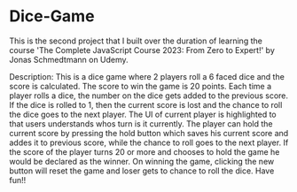 # Dice-Game

This is the second project that I built over the duration of learning the course
'The Complete JavaScript Course 2023: From Zero to Expert!' by Jonas Schmedtmann on Udemy.

Description:
This is a dice game where 2 players roll a 6 faced dice and the score is calculated. The score to win the game is 20 points. Each time a player rolls a dice, the number on the dice gets added to the previous score. If the dice is rolled to 1, then the current score is lost and the chance to roll the dice goes to the next player. The UI of current player is highlighted to that users understands whos turn is it currently.
The player can hold the current score by pressing the hold button which saves his current score and addes it to previous score, while the chance to roll goes to the next player.
If the score of the player turns 20 or more and chooses to hold the game he would be declared as the winner.
On winning the game, clicking the new button will reset the game and loser gets to chance to roll the dice.
Have fun!!
